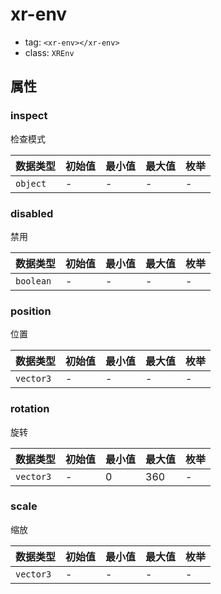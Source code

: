 
# xr-env

- tag: `<xr-env></xr-env>`
- class: `XREnv`

## 属性


### inspect

检查模式



| 数据类型 | 初始值 | 最小值 | 最大值 | 枚举 |
| --- | --- | --- | --- | --- |
| `object` | - | - | - | - |




### disabled

禁用



| 数据类型 | 初始值 | 最小值 | 最大值 | 枚举 |
| --- | --- | --- | --- | --- |
| `boolean` | - | - | - | - |




### position

位置



| 数据类型 | 初始值 | 最小值 | 最大值 | 枚举 |
| --- | --- | --- | --- | --- |
| `vector3` | - | - | - | - |




### rotation

旋转



| 数据类型 | 初始值 | 最小值 | 最大值 | 枚举 |
| --- | --- | --- | --- | --- |
| `vector3` | - | 0 | 360 | - |




### scale

缩放



| 数据类型 | 初始值 | 最小值 | 最大值 | 枚举 |
| --- | --- | --- | --- | --- |
| `vector3` | - | - | - | - |



